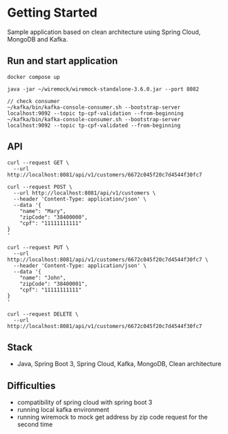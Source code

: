 # Getting Started

Sample application based on clean architecture using Spring Cloud, MongoDB and Kafka.

## Run and start application

```
docker compose up
```

```
java -jar ~/wiremock/wiremock-standalone-3.6.0.jar --port 8082
```

```
// check consumer
~/kafka/bin/kafka-console-consumer.sh --bootstrap-server localhost:9092 --topic tp-cpf-validation --from-beginning
~/kafka/bin/kafka-console-consumer.sh --bootstrap-server localhost:9092 --topic tp-cpf-validated --from-beginning
```

## API

```
curl --request GET \
  --url http://localhost:8081/api/v1/customers/6672c045f20c7d4544f30fc7
```

```
curl --request POST \
  --url http://localhost:8081/api/v1/customers \
  --header 'Content-Type: application/json' \
  --data '{
	"name": "Mary",
	"zipCode": "38400000",
	"cpf": "11111111111"
}
'
```

```
curl --request PUT \
  --url http://localhost:8081/api/v1/customers/6672c045f20c7d4544f30fc7 \
  --header 'Content-Type: application/json' \
  --data '{
	"name": "John",
	"zipCode": "38400001",
	"cpf": "11111111111"
}
'
```

```
curl --request DELETE \
  --url http://localhost:8081/api/v1/customers/6672c045f20c7d4544f30fc7
```

## Stack

- Java, Spring Boot 3, Spring Cloud, Kafka, MongoDB, Clean architecture

## Difficulties

- compatibility of spring cloud with spring boot 3
- running local kafka environment
- running wiremock to mock get address by zip code request for the second time
